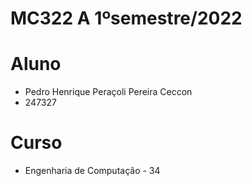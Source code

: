 # MC322 A 1ºsemestre/2022
# Aluno
* Pedro Henrique Peraçoli Pereira Ceccon
* 247327
# Curso
* Engenharia de Computação - 34
